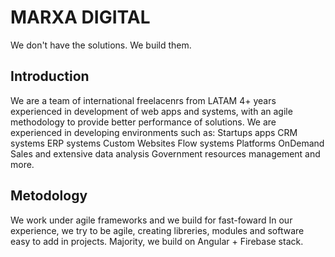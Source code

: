 # MARXA DIGITAL
We don't have the solutions. We build them.

## Introduction
We are a team of international freelacenrs from LATAM
4+ years experienced in development of web apps and systems, with an agile methodology to provide better performance of solutions.
We are experienced in developing environments such as:
Startups apps
CRM systems
ERP systems
Custom Websites
Flow systems
Platforms OnDemand
Sales and extensive data analysis
Government resources management
and more.

## Metodology
We work under agile frameworks and we build for fast-foward 
In our experience, we try to be agile, creating libreries, modules and software easy to add in projects.
Majority, we build on Angular + Firebase stack.
